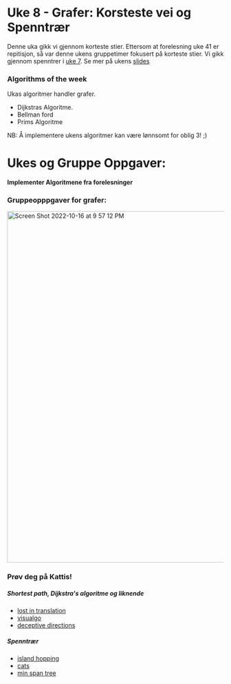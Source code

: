 # Uke 8 - Grafer: Korsteste vei og Spenntrær

Denne uka gikk vi gjennom korteste stier. Ettersom at forelesning uke 41 er repitisjon, så var denne ukens gruppetimer fokusert på korteste stier. Vi gikk gjennom spenntrer i [uke 7](https://github.com/amaduswaray/IN2010-Gruppe-5/tree/main/Uke%2007). Se mer på ukens [slides](https://github.com/amaduswaray/IN2010-Gruppe-5/blob/main/Uke%2007/IN2010%20Uke%207.pdf)

### Algorithms of the week
Ukas algoritmer handler grafer.
* Dijkstras Algoritme.
* Bellman ford
* Prims Algoritme


NB: Å implementere ukens algoritmer kan være lønnsomt for oblig 3! ;)


# Ukes og Gruppe Oppgaver:

**Implementer Algoritmene fra forelesninger**

### Gruppeopppgaver for grafer:

<img width="815" alt="Screen Shot 2022-10-16 at 9 57 12 PM" src="https://user-images.githubusercontent.com/86655546/196234794-0a04b8df-def4-4e0e-a91b-bd788dda5014.png">


### Prøv deg på Kattis!

##### Shortest path, Dijkstra's algoritme og liknende
* [lost in translation](https://open.kattis.com/problems/lost)
* [visualgo](https://open.kattis.com/problems/visualgo)
* [deceptive directions](https://open.kattis.com/problems/deceptivedirections)

##### Spenntrær
* [island hopping](https://open.kattis.com/problems/islandhopping)
* [cats](https://open.kattis.com/problems/cats)
* [min span tree](https://open.kattis.com/problems/minspantree)
